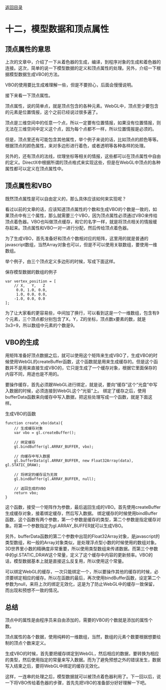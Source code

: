 [返回目录](../README.md) 

# 十二，模型数据和顶点属性

## 顶点属性的意思
上次的文章中，介绍了一下从着色器的生成，编译，到程序对象的生成和着色器的连接。这次，简单的说一下模型数据的定义和顶点属性的处理。另外，介绍一下根据模型数据生成VBO的方法。

VBO的使用要比生成难理解一些，但是不要担心，后面会慢慢说明。

接下来看一下顶点属性。

顶点属性，说的简单点，就是顶点包含的各种元素。WebGL中，顶点至少要包含的元素是位置情报，这个之前已经说过很多遍了。

顶点是三维空间中的任意一个点，所以一定要有位置情报，如果没有位置情报，则无法在三维空间中定义这个点，因为每个点都不一样，所以位置情报是必须的。

但是，顶点里还有可能包含其他属性，举个例子来说的话，比如顶点的颜色等等。根据顶点的颜色属性，来对多边形进行着色，或者透明等各种各样的处理。

另外的，还有顶点的法线，纹理坐标等相关的情报，这些都可以在顶点属性中自由的定义。DirectX中根据所谓的顶点格式来实现这些，但是在WebGL中顶点的各种属性都可以定义在顶点属性中。

## 顶点属性和VBO
既然顶点属性是可以自由定义的，那么具体应该如何来实现呢？

看过以前的文章的话，应该知道顶点属性的个数和生成VBO的个数是一致的，如果顶点中有三个属性，那么就需要三个VBO，因为顶点属性必须通过VBO来传给顶点着色器。VBO也叫做顶点缓存，和它的名字一样，就是将顶点相关的情报缓存起来。顶点属性和VBO一对一进行分配，然后传给顶点着色器。

为了生成VBO，首先准备好和顶点个数相对应的矩阵，这里用的就是普通的javascript数组，当然Array对象也可以，但是不可以使用关联数组，要使用一维数组。

举个例子，由三个顶点定义多边形的时候，写成下面这样。

保存模型数据的数组的例子
```
var vertex_position = [
    // X,   Y,   Z
     0.0, 1.0, 0.0,
     1.0, 0.0, 0.0,
    -1.0, 0.0, 0.0
];
```
为了让大家看的更容易些，中间加了换行，可以看到这是一个一维数组，包含有9个元素，三个顶点都分别包含了X，Y，Z的坐标，顶点数x要素的数，就是3x3=9，所以数组中元素的个数是9。

## VBO的生成
用矩阵准备好顶点数据之后，就可以使用这个矩阵来生成VBO了，生成VBO的时候使用WebGL的createBuffer函数，这个函数就是用来生成缓存的。但是这个函数并不是用来直接生成VBO的，它只是生成了一个缓存对象，根据它里面保存的内容不同，用途也是不用的。

要操作缓存，首先必须跟WebGL进行绑定，就是说，要向“缓存”这个“光盘”中写入数据的时候，必须连接到WebGL这个“光驱”上。
绑定了缓存之后，使用bufferData函数来向缓存中写入数据，把这些处理写成一个函数，就是下面这样。

生成VBO的函数
```
function create_vbo(data){
    // 生成缓存对象
    var vbo = gl.createBuffer();
    
    // 绑定缓存
    gl.bindBuffer(gl.ARRAY_BUFFER, vbo);
    
    // 向缓存中写入数据
    gl.bufferData(gl.ARRAY_BUFFER, new Float32Array(data), gl.STATIC_DRAW);
    
    // 将绑定的缓存设为无效
    gl.bindBuffer(gl.ARRAY_BUFFER, null);
    
    // 返回生成的VBO
    return vbo;
}
```
这个函数，接受一个矩阵作为参数，最后返回生成的VBO。首先使用createBuffer生成缓存对象，接着绑定缓存，然后写入数据。
绑定缓存的时候使用bindBuffer函数，这个函数有两个参数，第一个参数是缓存的类型，第二个参数是指定缓存对象。将第一个参数指定为gl.ARRAY_BUFFER就可以生成VBO。

另外，bufferData函数的第二个参数中出现的Float32Array对象，是javascript的类型数组，和一般的Array对象类似，是处理浮点型小数的时候使用的数组对象。3D世界里小数的精确度非常重要，所以使用类型数组来传递数据。而第三个参数中的gl.STATIC_DRAW这个常量，定义了这个缓存中内容的更新频率。VBO的话，模型数据基本上就是直接这么反复用，所以使用这个常量。

可以绑定WebGL的缓存，一次只能绑定一个，所以要操作其他的缓存的时候，必须要绑定相应的缓存。所以在函数的最后，再次使用bindBuffer函数，设定第二个参数为null，来将上次的绑定无效化，这是为了防止WebGL中的缓存一致保留，而出现和预想不一致的情况。

## 总结
顶点中的属性是由程序员来自由添加的，需要的VBO的个数就是添加的属性个数。

顶点属性的各个数据，使用纯粹的一维数组，当然，数组的元素个数要根据想要绘制的顶点个数来定义。

生成VBO的时候，首先要把缓存绑定到WebGL，然后相应的数据，要转换为相应的类型，然后使用指定的常量来写入数据。而为了避免预想之外的错误发生，数据写入结束之后，要将WebGL中绑定的缓存无效化。

这样，一连串的处理之后，模型数据就可以被顶点着色器利用了。下一回以后，说一下将VBO传给着色器的步骤，首先先把VBO的准备部分好好理解一下吧。